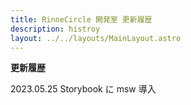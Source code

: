 ```yaml
---
title: RinneCircle 開発室 更新履歴
description: histroy
layout: ../../layouts/MainLayout.astro
---
```


**更新履歴**

2023.05.25 Storybook に msw 導入
